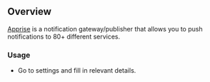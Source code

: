 ## Overview

[Apprise](front/plugins/arp_scan/README.md) is a notification gateway/publisher that allows you to push notifications to 80+ different services. 

### Usage

- Go to settings and fill in relevant details.


